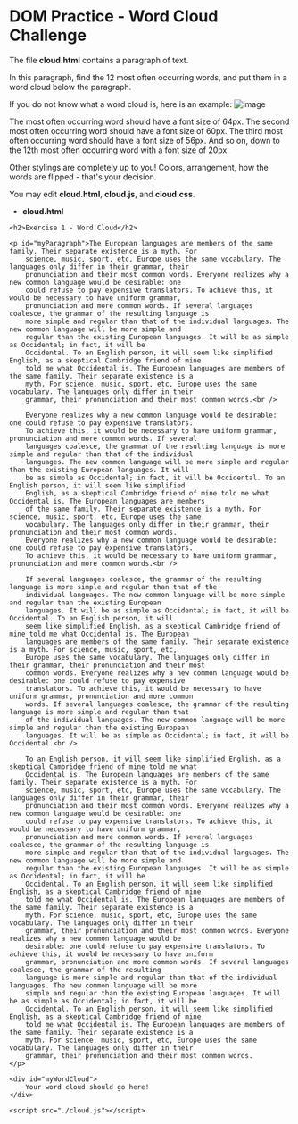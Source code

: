# DOM Practice - Word Cloud Challenge

The file **cloud.html** contains a paragraph of text.

In this paragraph, find the 12 most often occurring words, and put them in a word cloud below the paragraph.

If you do not know what a word cloud is, here is an example:
![image](https://github.com/user-attachments/assets/a6f49f27-a252-499a-96e2-c9a268a030f3)

The most often occurring word should have a font size of 64px. The second most often occurring word should have a font size of 60px. The third most often occurring word should have a font size of 56px. And so on, down to the 12th most often occurring word with a font size of 20px.

Other stylings are completely up to you! Colors, arrangement, how the words are flipped - that's your decision.

You may edit **cloud.html**, **cloud.js**, and **cloud.css**.

- **cloud.html**
<!DOCTYPE html>
<html>

<head>
    <link rel="stylesheet" href="cloud.css">
</head>

<body>

    <h2>Exercise 1 - Word Cloud</h2>

    <p id="myParagraph">The European languages are members of the same family. Their separate existence is a myth. For
        science, music, sport, etc, Europe uses the same vocabulary. The languages only differ in their grammar, their
        pronunciation and their most common words. Everyone realizes why a new common language would be desirable: one
        could refuse to pay expensive translators. To achieve this, it would be necessary to have uniform grammar,
        pronunciation and more common words. If several languages coalesce, the grammar of the resulting language is
        more simple and regular than that of the individual languages. The new common language will be more simple and
        regular than the existing European languages. It will be as simple as Occidental; in fact, it will be
        Occidental. To an English person, it will seem like simplified English, as a skeptical Cambridge friend of mine
        told me what Occidental is. The European languages are members of the same family. Their separate existence is a
        myth. For science, music, sport, etc, Europe uses the same vocabulary. The languages only differ in their
        grammar, their pronunciation and their most common words.<br />

        Everyone realizes why a new common language would be desirable: one could refuse to pay expensive translators.
        To achieve this, it would be necessary to have uniform grammar, pronunciation and more common words. If several
        languages coalesce, the grammar of the resulting language is more simple and regular than that of the individual
        languages. The new common language will be more simple and regular than the existing European languages. It will
        be as simple as Occidental; in fact, it will be Occidental. To an English person, it will seem like simplified
        English, as a skeptical Cambridge friend of mine told me what Occidental is. The European languages are members
        of the same family. Their separate existence is a myth. For science, music, sport, etc, Europe uses the same
        vocabulary. The languages only differ in their grammar, their pronunciation and their most common words.
        Everyone realizes why a new common language would be desirable: one could refuse to pay expensive translators.
        To achieve this, it would be necessary to have uniform grammar, pronunciation and more common words.<br />

        If several languages coalesce, the grammar of the resulting language is more simple and regular than that of the
        individual languages. The new common language will be more simple and regular than the existing European
        languages. It will be as simple as Occidental; in fact, it will be Occidental. To an English person, it will
        seem like simplified English, as a skeptical Cambridge friend of mine told me what Occidental is. The European
        languages are members of the same family. Their separate existence is a myth. For science, music, sport, etc,
        Europe uses the same vocabulary. The languages only differ in their grammar, their pronunciation and their most
        common words. Everyone realizes why a new common language would be desirable: one could refuse to pay expensive
        translators. To achieve this, it would be necessary to have uniform grammar, pronunciation and more common
        words. If several languages coalesce, the grammar of the resulting language is more simple and regular than that
        of the individual languages. The new common language will be more simple and regular than the existing European
        languages. It will be as simple as Occidental; in fact, it will be Occidental.<br />

        To an English person, it will seem like simplified English, as a skeptical Cambridge friend of mine told me what
        Occidental is. The European languages are members of the same family. Their separate existence is a myth. For
        science, music, sport, etc, Europe uses the same vocabulary. The languages only differ in their grammar, their
        pronunciation and their most common words. Everyone realizes why a new common language would be desirable: one
        could refuse to pay expensive translators. To achieve this, it would be necessary to have uniform grammar,
        pronunciation and more common words. If several languages coalesce, the grammar of the resulting language is
        more simple and regular than that of the individual languages. The new common language will be more simple and
        regular than the existing European languages. It will be as simple as Occidental; in fact, it will be
        Occidental. To an English person, it will seem like simplified English, as a skeptical Cambridge friend of mine
        told me what Occidental is. The European languages are members of the same family. Their separate existence is a
        myth. For science, music, sport, etc, Europe uses the same vocabulary. The languages only differ in their
        grammar, their pronunciation and their most common words. Everyone realizes why a new common language would be
        desirable: one could refuse to pay expensive translators. To achieve this, it would be necessary to have uniform
        grammar, pronunciation and more common words. If several languages coalesce, the grammar of the resulting
        language is more simple and regular than that of the individual languages. The new common language will be more
        simple and regular than the existing European languages. It will be as simple as Occidental; in fact, it will be
        Occidental. To an English person, it will seem like simplified English, as a skeptical Cambridge friend of mine
        told me what Occidental is. The European languages are members of the same family. Their separate existence is a
        myth. For science, music, sport, etc, Europe uses the same vocabulary. The languages only differ in their
        grammar, their pronunciation and their most common words.
    </p>

    <div id="myWordCloud">
        Your word cloud should go here!
    </div>

    <script src="./cloud.js"></script>

</body>

</html>
